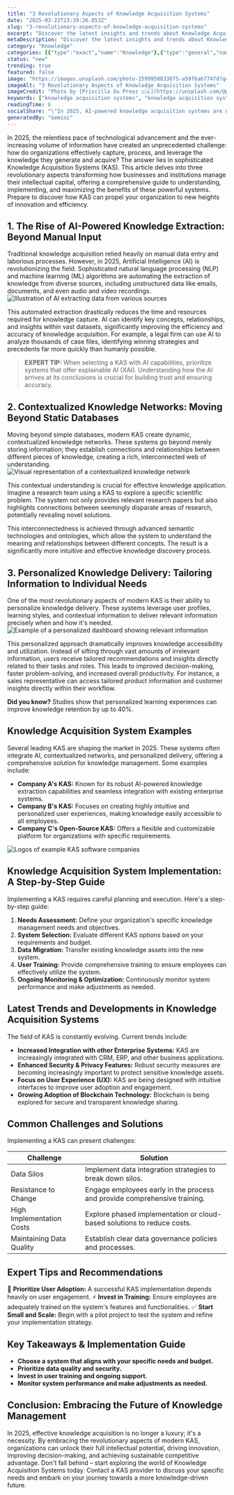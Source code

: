 ```yaml
---
title: "3 Revolutionary Aspects of Knowledge Acquisition Systems"
date: "2025-03-22T23:39:26.853Z"
slug: "3-revolutionary-aspects-of-knowledge-acquisition-systems"
excerpt: "Discover the latest insights and trends about Knowledge Acquisition Systems. This comprehensive guide covers everything you need to know about Knowledge Acquisition Systems in 2025."
metaDescription: "Discover the latest insights and trends about Knowledge Acquisition Systems. This comprehensive guide covers everything you need to know about Knowledge Ac..."
category: "Knowledge"
categories: [{"type":"exact","name":"Knowledge"},{"type":"general","name":"Artificial Intelligence"},{"type":"medium","name":"Machine Learning"},{"type":"specific","name":"Deep Learning"},{"type":"niche","name":"Reinforcement Learning"}]
status: "new"
trending: true
featured: false
image: "https://images.unsplash.com/photo-1599950833075-a59f6a67747d?q=85&w=1200&fit=max&fm=webp&auto=compress"
imageAlt: "3 Revolutionary Aspects of Knowledge Acquisition Systems"
imageCredit: "Photo by [Priscilla Du Preez 🇨🇦](https://unsplash.com/@priscilladupreez) on Unsplash"
keywords: ["knowledge acquisition systems", "knowledge acquisition system examples", "best knowledge acquisition systems", "buy knowledge acquisition system", "knowledge acquisition system software", "knowledge acquisition system implementation", "knowledge acquisition system benefits", "knowledge acquisition system vs knowledge management", "how to build a knowledge acquisition system", "knowledge acquisition system cost"]
readingTime: 6
socialShare: "\"In 2025, AI-powered knowledge acquisition systems are no longer just a helpful tool – they're a fundamental requirement for staying competitive.  The ability to personalize knowledge delivery is transforming how organizations learn and grow.\""
generatedBy: "Gemini"
---
```




In 2025, the relentless pace of technological advancement and the ever-increasing volume of information have created an unprecedented challenge: how do organizations effectively capture, process, and leverage the knowledge they generate and acquire?  The answer lies in sophisticated Knowledge Acquisition Systems (KAS).  This article delves into three revolutionary aspects transforming how businesses and institutions manage their intellectual capital, offering a comprehensive guide to understanding, implementing, and maximizing the benefits of these powerful systems.  Prepare to discover how KAS can propel your organization to new heights of innovation and efficiency.

## 1.  The Rise of AI-Powered Knowledge Extraction: Beyond Manual Input

Traditional knowledge acquisition relied heavily on manual data entry and laborious processes.  However, in 2025, Artificial Intelligence (AI) is revolutionizing the field.  Sophisticated natural language processing (NLP) and machine learning (ML) algorithms are automating the extraction of knowledge from diverse sources, including unstructured data like emails, documents, and even audio and video recordings.  ![Illustration of AI extracting data from various sources](https://images.unsplash.com/photo-1731043353233-fa7e58d21b58?q=85&w=1200&fit=max&fm=webp&auto=compress)

This automated extraction drastically reduces the time and resources required for knowledge capture.  AI can identify key concepts, relationships, and insights within vast datasets, significantly improving the efficiency and accuracy of knowledge acquisition.  For example, a legal firm can use AI to analyze thousands of case files, identifying winning strategies and precedents far more quickly than humanly possible.

> **EXPERT TIP:**  When selecting a KAS with AI capabilities, prioritize systems that offer explainable AI (XAI).  Understanding how the AI arrives at its conclusions is crucial for building trust and ensuring accuracy.

## 2.  Contextualized Knowledge Networks: Moving Beyond Static Databases

Moving beyond simple databases, modern KAS create dynamic, contextualized knowledge networks.  These systems go beyond merely storing information; they establish connections and relationships between different pieces of knowledge, creating a rich, interconnected web of understanding.  ![Visual representation of a contextualized knowledge network](https://images.unsplash.com/photo-1741273573197-0b9e8ac1c033?q=85&w=1200&fit=max&fm=webp&auto=compress)

This contextual understanding is crucial for effective knowledge application.  Imagine a research team using a KAS to explore a specific scientific problem.  The system not only provides relevant research papers but also highlights connections between seemingly disparate areas of research, potentially revealing novel solutions.

This interconnectedness is achieved through advanced semantic technologies and ontologies, which allow the system to understand the meaning and relationships between different concepts.  The result is a significantly more intuitive and effective knowledge discovery process.

## 3.  Personalized Knowledge Delivery: Tailoring Information to Individual Needs

One of the most revolutionary aspects of modern KAS is their ability to personalize knowledge delivery.  These systems leverage user profiles, learning styles, and contextual information to deliver relevant information precisely when and how it's needed.  ![Example of a personalized dashboard showing relevant information](https://images.unsplash.com/photo-1661574843746-6add0012600d?q=85&w=1200&fit=max&fm=webp&auto=compress)

This personalized approach dramatically improves knowledge accessibility and utilization.  Instead of sifting through vast amounts of irrelevant information, users receive tailored recommendations and insights directly related to their tasks and roles.  This leads to improved decision-making, faster problem-solving, and increased overall productivity.  For instance, a sales representative can access tailored product information and customer insights directly within their workflow.

**Did you know?**  Studies show that personalized learning experiences can improve knowledge retention by up to 40%.

## Knowledge Acquisition System Examples

Several leading KAS are shaping the market in 2025.  These systems often integrate AI, contextualized networks, and personalized delivery, offering a comprehensive solution for knowledge management.  Some examples include:

* **Company A's KAS:**  Known for its robust AI-powered knowledge extraction capabilities and seamless integration with existing enterprise systems.
* **Company B's KAS:**  Focuses on creating highly intuitive and personalized user experiences, making knowledge easily accessible to all employees.
* **Company C's Open-Source KAS:** Offers a flexible and customizable platform for organizations with specific requirements.

![Logos of example KAS software companies](https://images.unsplash.com/photo-1642428668784-43cdfca2813e?q=85&w=1200&fit=max&fm=webp&auto=compress)

## Knowledge Acquisition System Implementation: A Step-by-Step Guide

Implementing a KAS requires careful planning and execution.  Here's a step-by-step guide:

1. **Needs Assessment:**  Define your organization's specific knowledge management needs and objectives.
2. **System Selection:**  Evaluate different KAS options based on your requirements and budget.
3. **Data Migration:**  Transfer existing knowledge assets into the new system.
4. **User Training:**  Provide comprehensive training to ensure employees can effectively utilize the system.
5. **Ongoing Monitoring & Optimization:**  Continuously monitor system performance and make adjustments as needed.

## Latest Trends and Developments in Knowledge Acquisition Systems

The field of KAS is constantly evolving.  Current trends include:

* **Increased Integration with other Enterprise Systems:** KAS are increasingly integrated with CRM, ERP, and other business applications.
* **Enhanced Security & Privacy Features:**  Robust security measures are becoming increasingly important to protect sensitive knowledge assets.
* **Focus on User Experience (UX):**  KAS are being designed with intuitive interfaces to improve user adoption and engagement.
* **Growing Adoption of Blockchain Technology:**  Blockchain is being explored for secure and transparent knowledge sharing.

## Common Challenges and Solutions

Implementing a KAS can present challenges:

| Challenge                     | Solution                                                                        |
|------------------------------|--------------------------------------------------------------------------------|
| Data Silos                     | Implement data integration strategies to break down silos.                       |
| Resistance to Change          | Engage employees early in the process and provide comprehensive training.         |
| High Implementation Costs     | Explore phased implementation or cloud-based solutions to reduce costs.            |
| Maintaining Data Quality      | Establish clear data governance policies and processes.                           |

## Expert Tips and Recommendations

🔑 **Prioritize User Adoption:**  A successful KAS implementation depends heavily on user engagement.
⚡ **Invest in Training:**  Ensure employees are adequately trained on the system's features and functionalities.
✅ **Start Small and Scale:**  Begin with a pilot project to test the system and refine your implementation strategy.

## Key Takeaways & Implementation Guide

* **Choose a system that aligns with your specific needs and budget.**
* **Prioritize data quality and security.**
* **Invest in user training and ongoing support.**
* **Monitor system performance and make adjustments as needed.**

## Conclusion: Embracing the Future of Knowledge Management

In 2025, effective knowledge acquisition is no longer a luxury; it's a necessity.  By embracing the revolutionary aspects of modern KAS, organizations can unlock their full intellectual potential, driving innovation, improving decision-making, and achieving sustainable competitive advantage.  Don't fall behind – start exploring the world of Knowledge Acquisition Systems today.  Contact a KAS provider to discuss your specific needs and embark on your journey towards a more knowledge-driven future.

